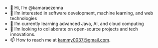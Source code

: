 - 👋 Hi, I’m @kamaraezenna
- 👀 I’m interested in software development, machine learning, and web technologies
- 🌱 I’m currently learning advanced Java, AI, and cloud computing
- 💞️ I’m looking to collaborate on open-source projects and tech innovations.
- 📫 How to reach me at kammy0037@gmail.com.


<!---
kamaraezenna/kamaraezenna is a ✨ special ✨ repository because its `README.md` (this file) appears on your GitHub profile.
You can click the Preview link to take a look at your changes.
--->

